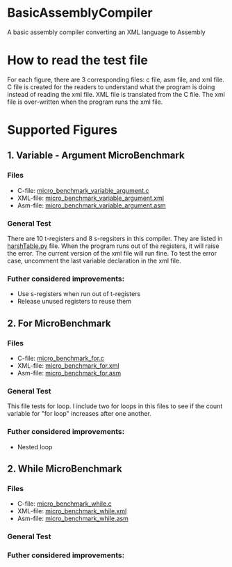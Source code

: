 # BasicAssemblyCompiler
A basic assembly compiler converting an XML language to Assembly

# How to read the test file
For each figure, there are 3 corresponding files: c file, asm file, and xml file. C file is created for the readers to understand what the program is doing instead of reading the xml file. XML file is translated from the C file. The xml file is over-written when the program runs the xml file. 

# Supported Figures
## 1. Variable - Argument MicroBenchmark
### Files
* C-file: [micro_benchmark_variable_argument.c](testing/micro_benchmark_variable_argument.c)
* XML-file: [micro_benchmark_variable_argument.xml](testing/micro_benchmark_variable_argument.xml)
* Asm-file: [micro_benchmark_variable_argument.asm](testing/micro_benchmark_variable_argument.asm)

### General Test
There are 10 t-registers and 8 s-regsiters in this compiler. They are listed in [harshTable.py](hashTable.py) file. When the program runs out of the registers, it will raise the error. The current version of the xml file will run fine. To test the error case, uncomment the last variable declaration in the xml file.

### Futher considered improvements:
* Use s-registers when run out of t-registers
* Release unused registers to reuse them

## 2. For MicroBenchmark
### Files
* C-file: [micro_benchmark_for.c](testing/micro_benchmark_for.c)
* XML-file: [micro_benchmark_for.xml](testing/micro_benchmark_for.xml)
* Asm-file: [micro_benchmark_for.asm](testing/micro_benchmark_for.asm)

### General Test
This file tests for loop. I include two for loops in this files to see if the count variable for "for loop" increases after one another. 

### Futher considered improvements:
* Nested loop

## 2. While MicroBenchmark
### Files
* C-file: [micro_benchmark_while.c](testing/micro_benchmark_while.c)
* XML-file: [micro_benchmark_while.xml](testing/micro_benchmark_while.xml)
* Asm-file: [micro_benchmark_while.asm](testing/micro_benchmark_while.asm)

### General Test

### Futher considered improvements:
